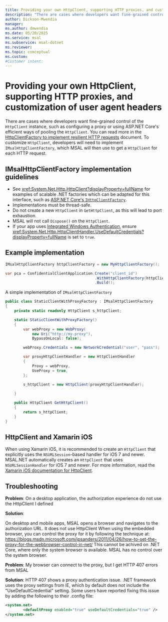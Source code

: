 ```yaml
---
title: Providing your own HttpClient, supporting HTTP proxies, and customization of user agent headers
description: "There are cases where developers want fine-grained control of the HttpClient instance, such as configuring a proxy or using ASP.NET Core's efficient ways of pooling the HttpClient."
author: Dickson-Mwendia
manager: 
ms.author: dmwendia
ms.date: 05/20/2025
ms.service: msal
ms.subservice: msal-dotnet
ms.reviewer: 
ms.topic: conceptual
ms.custom: 
#Customer intent: 
---
```


# Providing your own HttpClient, supporting HTTP proxies, and customization of user agent headers

There are cases where developers want fine-grained control of the `HttpClient` instance, such as configuring a proxy or using ASP.NET Core's efficient ways of pooling the `HttpClient`. You can read more in the [HttpClientFactory to implement resilient HTTP requests](/dotnet/standard/microservices-architecture/implement-resilient-applications/use-httpclientfactory-to-implement-resilient-http-requests) document. To customize `HttpClient`, developers will need to implement `IMsalHttpClientFactory`, which MSAL will then use to get a `HttpClient` for each HTTP request.

## IMsalHttpClientFactory implementation guidelines

- See <xref:System.Net.Http.HttpClient?displayProperty=fullName> for examples of scalable .NET factories which can be adapted for this interface, such as [ASP.NET Core's `IHttpClientFactory`](/aspnet/core/fundamentals/http-requests).
- Implementations must be thread-safe.
- Do not create a new `HttpClient` in `GetHttpClient`, as this will lead to port exhaustion.
- MSAL will not call `Dispose()` on the `HttpClient`.
- If your app uses [Integrated Windows Authentication](../acquiring-tokens/desktop-mobile/integrated-windows-authentication.md), ensure <xref:System.Net.Http.HttpClientHandler.UseDefaultCredentials?displayProperty=fullName> is set to `true`.

## Example implementation

```csharp
IMsalHttpClientFactory httpClientFactory = new MyHttpClientFactory();

var pca = ConfidentialClientApplication.Create("client_id") 
                                        .WithHttpClientFactory(httpClientFactory)
                                        .Build();
```

A simple implementation of `IMsalHttpClientFactory`

```csharp
public class StaticClientWithProxyFactory : IMsalHttpClientFactory
{
    private static readonly HttpClient s_httpClient;

    static StaticClientWithProxyFactory()
    {
        var webProxy = new WebProxy(
            new Uri("http://my.proxy"),
            BypassOnLocal: false);

        webProxy.Credentials = new NetworkCredential("user", "pass");

        var proxyHttpClientHandler = new HttpClientHandler
        {
            Proxy = webProxy,
            UseProxy = true,
        };

        s_httpClient = new HttpClient(proxyHttpClientHandler);
        
    }

    public HttpClient GetHttpClient()
    {
        return s_httpClient;
    }
}
```


## HttpClient and Xamarin iOS

When using Xamarin iOS, it is recommended to create an `HttpClient` that explicitly uses the `NSURLSession`-based handler for iOS 7 and newer. MSAL.NET automatically creates an `HttpClient` that uses `NSURLSessionHandler` for iOS 7 and newer. For more information, read the [Xamarin iOS documentation for HttpClient](/xamarin/cross-platform/macios/http-stack).

## Troubleshooting

**Problem**: On a desktop application, the authorization experience do not use the HttpClient I defined

**Solution**:

On desktop and mobile apps, MSAL opens a browser and navigates to the authorization URL. It does not use HttpClient
When using the embedded browser, you can control the proxy for it by following the technique at:  https://blogs.msdn.microsoft.com/jpsanders/2011/04/26/how-to-set-the-proxy-for-the-webbrowser-control-in-net/
This cannot be achived on .NET Core, where only the system browser is available. MSAL has no control over the system browser.

**Problem**: My browser can connect to the proxy, but I get HTTP 407 errors from MSAL

**Solution**: HTTP 407 shows a proxy authentication issue. .NET framework uses the proxy settings from IE, which by default does not include the "UseDefaultCredential" setting. Some users have reported fixing this issue by adding the following to their .config file: 

```xml
<system.net>
        <defaultProxy enabled="true" useDefaultCredentials="true" />  
</system.net>
```
